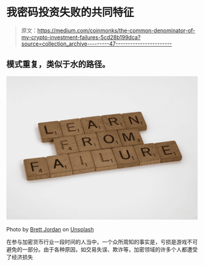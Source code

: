 # 我密码投资失败的共同特征

> 原文：<https://medium.com/coinmonks/the-common-denominator-of-my-crypto-investment-failures-5cd28b199dca?source=collection_archive---------47----------------------->

## 模式重复，类似于水的路径。

![](img/d265029522b233aedb48486f096c8701.png)

Photo by [Brett Jordan](https://unsplash.com/@brett_jordan?utm_source=medium&utm_medium=referral) on [Unsplash](https://unsplash.com?utm_source=medium&utm_medium=referral)

在参与加密货币行业一段时间的人当中，一个众所周知的事实是，亏损是游戏不可避免的一部分。由于各种原因，如交易失误、欺诈等，加密领域的许多个人都遭受了经济损失